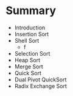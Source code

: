 # Summary

* Introduction
* Insertion Sort
* Shell Sort
   * f
* Selection Sort
* Heap Sort
* Merge Sort
* Quick Sort
* Dual Pivot QuickSort
* Radix Exchange Sort

